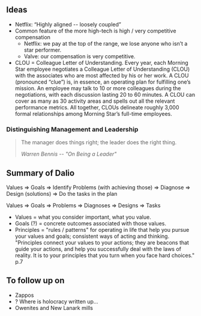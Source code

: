 ## Ideas

* Netflix: “Highly aligned -- loosely coupled”
* Common feature of the more high-tech is high / very competitive compensation
  * Netflix: we pay at the top of the range, we lose anyone who isn’t a star performer.
  * Valve: our compensation is very competitive.
* CLOU = Colleague Letter of Understanding. Every year, each Morning Star employee negotiates a Colleague Letter of Understanding (CLOU) with the associates who are most affected by his or her work. A CLOU (pronounced “clue”) is, in essence, an operating plan for fulfilling one’s mission. An employee may talk to 10 or more colleagues during the negotiations, with each discussion lasting 20 to 60 minutes. A CLOU can cover as many as 30 activity areas and spells out all the relevant performance metrics. All together, CLOUs delineate roughly 3,000 formal relationships among Morning Star’s full-time employees.

### Distinguishing Management and Leadership

> The manager does things right;
> the leader does the right thing.
>
> *Warren Bennis -- "On Being a Leader"*

## Summary of Dalio

Values => Goals => Identify Problems (with achieving those) => Diagnose => Design (solutions) => Do the tasks in the plan

Values => Goals => Problems => Diagnoses => Designs => Tasks

* Values = what you consider important, what you value.
* Goals (?) = concrete outcomes associated with those values.
* Principles = "rules / patterns" for operating in life that help you pursue your values and goals; consistent ways of acting and thinking. "Principles connect your values to your actions; they are beacons that guide your actions, and help you successfully deal with the laws of reality. It is to your principles that you turn when you face hard choices." p.7

## To follow up on

* Zappos
* ? Where is holocracy written up...
* Owenites and New Lanark mills
